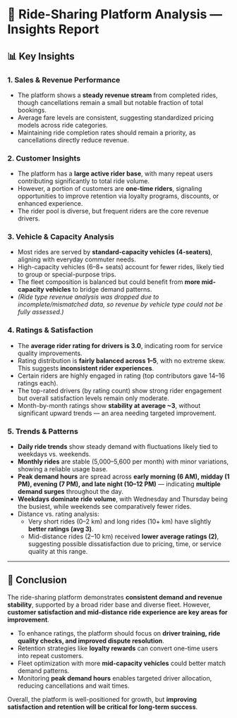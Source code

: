 # 🚖 Ride-Sharing Platform Analysis — Insights Report

## 📊 Key Insights

### 1. Sales & Revenue Performance
- The platform shows a **steady revenue stream** from completed rides, though cancellations remain a small but notable fraction of total bookings.  
- Average fare levels are consistent, suggesting standardized pricing models across ride categories.  
- Maintaining ride completion rates should remain a priority, as cancellations directly reduce revenue.  

### 2. Customer Insights
- The platform has a **large active rider base**, with many repeat users contributing significantly to total ride volume.  
- However, a portion of customers are **one-time riders**, signaling opportunities to improve retention via loyalty programs, discounts, or enhanced experience.  
- The rider pool is diverse, but frequent riders are the core revenue drivers.  

### 3. Vehicle & Capacity Analysis
- Most rides are served by **standard-capacity vehicles (4-seaters)**, aligning with everyday commuter needs.  
- High-capacity vehicles (6–8+ seats) account for fewer rides, likely tied to group or special-purpose trips.  
- The fleet composition is balanced but could benefit from **more mid-capacity vehicles** to bridge demand patterns.  
- *(Ride type revenue analysis was dropped due to incomplete/mismatched data, so revenue by vehicle type could not be fully assessed.)*  

### 4. Ratings & Satisfaction
- The **average rider rating for drivers is 3.0**, indicating room for service quality improvements.  
- Rating distribution is **fairly balanced across 1–5**, with no extreme skew. This suggests **inconsistent rider experiences**.  
- Certain riders are highly engaged in rating (top contributors gave 14–16 ratings each).  
- The top-rated drivers (by rating count) show strong rider engagement but overall satisfaction levels remain only moderate.  
- Month-by-month ratings show **stability at average ~3**, without significant upward trends — an area needing targeted improvement.  

### 5. Trends & Patterns
- **Daily ride trends** show steady demand with fluctuations likely tied to weekdays vs. weekends.  
- **Monthly rides** are stable (5,000–5,600 per month) with minor variations, showing a reliable usage base.  
- **Peak demand hours** are spread across **early morning (6 AM), midday (1 PM), evening (7 PM), and late night (10–12 PM)** — indicating **multiple demand surges** throughout the day.  
- **Weekdays dominate ride volume**, with Wednesday and Thursday being the busiest, while weekends see comparatively fewer rides.  
- Distance vs. rating analysis:  
  - Very short rides (0–2 km) and long rides (10+ km) have slightly **better ratings (avg 3)**.  
  - Mid-distance rides (2–10 km) received **lower average ratings (2)**, suggesting possible dissatisfaction due to pricing, time, or service quality at this range.  

---

## 🏁 Conclusion
The ride-sharing platform demonstrates **consistent demand and revenue stability**, supported by a broad rider base and diverse fleet. However, **customer satisfaction and mid-distance ride experience are key areas for improvement**.  

- To enhance ratings, the platform should focus on **driver training, ride quality checks, and improved dispute resolution**.  
- Retention strategies like **loyalty rewards** can convert one-time users into repeat customers.  
- Fleet optimization with more **mid-capacity vehicles** could better match demand patterns.  
- Monitoring **peak demand hours** enables targeted driver allocation, reducing cancellations and wait times.  

Overall, the platform is well-positioned for growth, but **improving satisfaction and retention will be critical for long-term success**.  
